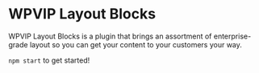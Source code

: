 # WPVIP Layout Blocks

WPVIP Layout Blocks is a plugin that brings an assortment of enterprise-grade layout so you can get your content to your customers your way.

`npm start` to get started!
